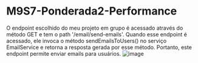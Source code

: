 # M9S7-Ponderada2-Performance

O endpoint escolhido do meu projeto em grupo é acessado através do método GET e tem o path '/email/send-emails'. Quando esse endpoint é acessado, ele invoca o método sendEmailsToUsers() no serviço EmailService e retorna a resposta gerada por esse método. Portanto, este endpoint permite enviar emails para usuários.
![image](https://github.com/Livia-Coutinho/M9S7-Ponderada2-Performance/assets/99189965/9a7b2702-a948-41c1-a96b-9121026f16a9)
